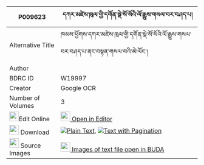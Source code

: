 |P009623|དཀར་མཛེས་ཁུལ་གྱི་དགོན་སྡེ་སོ་སོའི་ལོ་རྒྱུས་གསལ་བར་བཤད་པ། 
| --- | --- 
|Alternative Title |ཁམས་ཕྱོགས་དཀར་མཛེས་ཁུལ་གྱི་དགོན་སྡེ་སོ་སོའི་ལོ་རྒྱུས་གསལ་བར་བཤད་པ་ནང་བསྟན་གསལ་བའི་མེ་ལོང་།
|Author | 
|BDRC ID | W19997
|Creator | Google OCR
|Number of Volumes| 3
|<img width="25" src="https://img.icons8.com/color/25/000000/edit-property.png">Edit Online| [<img width="25" src="https://avatars.githubusercontent.com/u/45091458?s=200&v=4"> Open in Editor](http://editor.openpecha.org/P009623)
|<img width="25" src="https://img.icons8.com/fluent/48/000000/download-2.png"/>  Download | [![](https://img.icons8.com/color/20/000000/txt.png)Plain Text](https://github.com/Openpecha/P009623/releases/download/v1/kardze_khul_gyi_gonde_soso_i_l_plain_P009623.zip), [![](https://img.icons8.com/color/20/000000/txt.png)Text with Pagination](https://github.com/Openpecha/P009623/releases/download/v1/kardze_khul_gyi_gonde_soso_i_l_pages_P009623.zip)
|<img width="25" src="https://img.icons8.com/plasticine/100/000000/pictures-folder.png"/>  Source Images | [<img width="25" src="https://library.bdrc.io/icons/BUDA-small.svg"> Images of text file open in BUDA](https://library.bdrc.io/show/bdr:W19997)